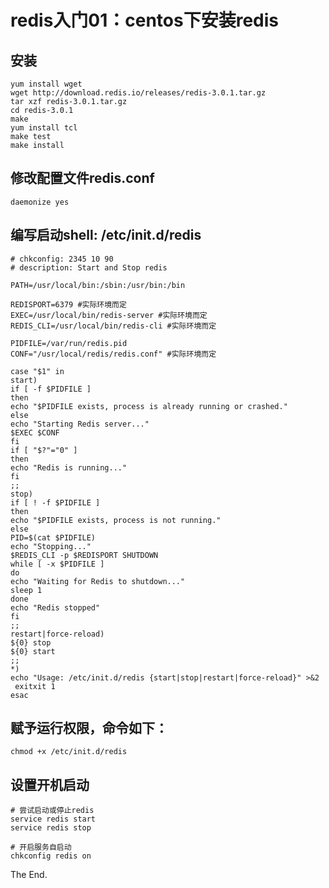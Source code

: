 # redis入门01：centos下安装redis #

## 安装 ##
    yum install wget
    wget http://download.redis.io/releases/redis-3.0.1.tar.gz
    tar xzf redis-3.0.1.tar.gz
    cd redis-3.0.1
    make
    yum install tcl
    make test
    make install
## 修改配置文件redis.conf ##
    daemonize yes
## 编写启动shell: /etc/init.d/redis ##
    # chkconfig: 2345 10 90
    # description: Start and Stop redis
      
    PATH=/usr/local/bin:/sbin:/usr/bin:/bin
      
    REDISPORT=6379 #实际环境而定
    EXEC=/usr/local/bin/redis-server #实际环境而定
    REDIS_CLI=/usr/local/bin/redis-cli #实际环境而定
      
    PIDFILE=/var/run/redis.pid
    CONF="/usr/local/redis/redis.conf" #实际环境而定
      
    case "$1" in
    start)
    if [ -f $PIDFILE ]
    then
    echo "$PIDFILE exists, process is already running or crashed."
    else
    echo "Starting Redis server..."
    $EXEC $CONF
    fi
    if [ "$?"="0" ]
    then
    echo "Redis is running..."
    fi
    ;;
    stop)
    if [ ! -f $PIDFILE ]
    then
    echo "$PIDFILE exists, process is not running."
    else
    PID=$(cat $PIDFILE)
    echo "Stopping..."
    $REDIS_CLI -p $REDISPORT SHUTDOWN
    while [ -x $PIDFILE ]
    do
    echo "Waiting for Redis to shutdown..."
    sleep 1
    done
    echo "Redis stopped"
    fi
    ;;
    restart|force-reload)
    ${0} stop
    ${0} start
    ;;
    *)
    echo "Usage: /etc/init.d/redis {start|stop|restart|force-reload}" >&2
     exitxit 1
    esac
## 赋予运行权限，命令如下： ##
    chmod +x /etc/init.d/redis
## 设置开机启动 ##
    # 尝试启动或停止redis
    service redis start
    service redis stop
      
    # 开启服务自启动
    chkconfig redis on

The End.
    